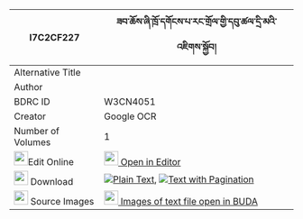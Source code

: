 |I7C2CF227|ཟབ་ཆོས་ཞི་ཁྲོ་དགོངས་པ་རང་གྲོལ་གྱི་དབུ་ཚལ་དྲི་མའི་འཇིགས་སྐྱོབ། 
| --- | --- 
|Alternative Title |
|Author | 
|BDRC ID | W3CN4051
|Creator | Google OCR
|Number of Volumes| 1
|<img width="25" src="https://img.icons8.com/color/25/000000/edit-property.png">Edit Online| [<img width="25" src="https://avatars.githubusercontent.com/u/45091458?s=200&v=4"> Open in Editor](http://editor.openpecha.org/I7C2CF227)
|<img width="25" src="https://img.icons8.com/fluent/48/000000/download-2.png"/>  Download | [![](https://img.icons8.com/color/20/000000/txt.png)Plain Text](https://github.com/Openpecha/I7C2CF227/releases/download/v2/zab_cho_shyi_tro_gongpa_rangdr_plain_I7C2CF227.zip), [![](https://img.icons8.com/color/20/000000/txt.png)Text with Pagination](https://github.com/Openpecha/I7C2CF227/releases/download/v2/zab_cho_shyi_tro_gongpa_rangdr_pages_I7C2CF227.zip)
|<img width="25" src="https://img.icons8.com/plasticine/100/000000/pictures-folder.png"/>  Source Images | [<img width="25" src="https://library.bdrc.io/icons/BUDA-small.svg"> Images of text file open in BUDA](https://library.bdrc.io/show/bdr:W3CN4051)